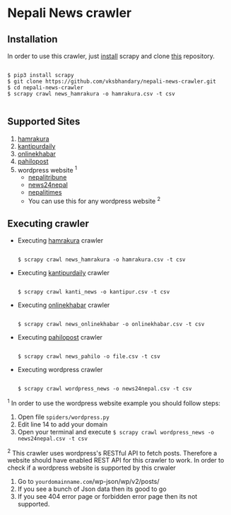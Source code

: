 # Nepali News crawler

## Installation
In order to use this crawler, just [install](https://docs.scrapy.org/en/latest/intro/install.html) scrapy and clone [this](https://github.com/vksbhandary/nepali-news-crawler/) repository.

```

$ pip3 install scrapy
$ git clone https://github.com/vksbhandary/nepali-news-crawler.git
$ cd nepali-news-crawler
$ scrapy crawl news_hamrakura -o hamrakura.csv -t csv


```

## Supported Sites
1. [hamrakura](https://hamrakura.com/)
1. [kantipurdaily](https://www.kantipurdaily.com)
1. [onlinekhabar](https://www.onlinekhabar.com/)
1. [pahilopost](http://www.pahilopost.com)
1. wordpress website <sup>1</sup>
    - [nepalitribune](https://nepalitribune.com/)
    - [news24nepal](https://www.news24nepal.tv/)
    - [nepalitimes](https://www.nepalitimes.com/)
    - You can use this for any wordpress website <sup>2</sup>
    

## Executing crawler


- Executing [hamrakura](https://hamrakura.com/) crawler
    ```

    $ scrapy crawl news_hamrakura -o hamrakura.csv -t csv

    ```

- Executing [kantipurdaily](https://www.kantipurdaily.com) crawler

    ```

    $ scrapy crawl kanti_news -o kantipur.csv -t csv

    ```

- Executing [onlinekhabar](https://www.onlinekhabar.com/) crawler

    ```

    $ scrapy crawl news_onlinekhabar -o onlinekhabar.csv -t csv

    ```


- Executing [pahilopost](http://www.pahilopost.com) crawler

    ```

    $ scrapy crawl news_pahilo -o file.csv -t csv

    ```
- Executing wordpress crawler

    ```

    $ scrapy crawl wordpress_news -o news24nepal.csv -t csv

    ```



<sup>1</sup> In order to use the wordpress website example you should follow steps:

1. Open file `spiders/wordpress.py`
1. Edit line 14 to add your domain
1. Open your terminal and execute 
    ```$ scrapy crawl wordpress_news -o news24nepal.csv -t csv```
    

<sup>2</sup> This crawler uses wordpress's RESTful API to fetch posts. Therefore a website should have enabled REST API for this crawler to work. In order to check if a wordpress website is supported by this crwaler

1. Go to `yourdomainname.com`/wp-json/wp/v2/posts/
1. If you see a bunch of Json data then its good to go
1. If you see 404 error page or forbidden error page then its not supported.


